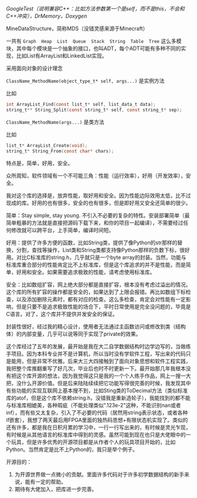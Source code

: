 *GoogleTest（说明兼容C++：比如方法参数第一个是self，而不是this，不会和C++冲突），DrMemory，Doxygen*

MineDataStructure，简称MDS（没错灵感来源于Minecraft）

一共有 `Graph  Heap  List  Queue  Stack  String  Table  Tree` 这么多模块，其中每个模块是一个抽象的接口，也叫ADT，每个ADT可能有多种不同的实现，比如List有ArrayList和LinkedList实现。

采用面向对象的设计理念

`ClassName_MethodName(object_type_t* self, args...)` 是实例方法

比如

```C
int ArrayList_Find(const list_t* self, list_data_t data);
string_t** String_Split(const string_t* self, const string_t* sep);
```

`ClassName_MethodName(args...)` 是类方法

比如

```C
list_t* ArrayList_Create(void);
string_t* String_From(const char* chars);
```

特点是，简单，好用，安全。

众所周知，软件领域有一个不可能三角：性能（运行效率），好用（开发效率），安全。

我对这个库的选择是，放弃性能，取好用和安全。因为性能边际效用太低，比不过现成的库。好用的也有很多，安全的也有很多，但是即好用又安全还简单的很少。

简单：Stay simple, stay young. 不引入不必要的复杂的特性。安装部署简单（最简单粗暴的方法就是直接把源码下载下来，和你的项目一起编译），不需要经过任何修改就可以跨平台，上手简单，编译时间短。

好用：提供了许多方便的函数，比如String类，提供了像Python的str那样的替换，分割，查找等操作，List类和String类都支持像Python那样的负数下标，很好用。对比C标准库的string.h，几乎就只是一个byte array的封装。当然，功能与标准库重合部分的性能肯定比不上标准库，但是这个库追求的并不是性能，而是简单，好用和安全。如果需要追求极致的性能，请考虑使用标准库。

安全：比如数组扩容，网上绝大部分都是直接扩容，根本没有考虑过溢出的情况。这个库的所有扩容的操作都是安全的，如果达到了上限会报错。再比如数组下标检查，以及添加删除元素时，都有对应的检查。这么多检查，肯定会对性能有一定影响，但是只要不是追求极致性能的场合下，平时日常使用是完全没问题的，毕竟是C语言。对了，这个库并不提供并发安全的保证。

封装性很好，经过我的精心设计，使用者无法通过主函数访问或修改到类（结构体）的内部变量，几乎可以说等同于实现了private的效果。

这个库经过了五年的发展，最开始是我在大二自学数据结构时边学边写的，当做练手项目。因为本科专业并不是计算机，所以当时没有学软件工程，写出来的代码只是能用，但是非常不优雅。后来大三大四接触到了面向对象思想和软件工程实践，我把整个库推翻重写了好几次，毕业后也时不时更新一下。最开始那几年我根本没有把这个库开源的想法，因为我觉得这只是我的一个个人练手作品，网上一搜一大把，没什么开源价值。但是后来陆陆续续把它功能写得很完善的时候，我发现其中有些功能的实现互联网上基本搜不到，比如Sting类的ToDecimal方法（类似标准库的atof，但是这个库不依赖string.h，没错我是重新造轮子），我能找到的都不能与标准库相媲美，各种瑕疵（不能处理类似".123e-2"这种，不能识别nan或者inf），而有些又太复杂，引入了不必要的代码（居然用string表示状态，或者各种if嵌套），我想了两天最后用FPGA里面的独热码思想+有限状态机实现了。类似的还有许多，都是我在日积月累的学习中，一行一行写出来的，有时候是灵光乍现，有时候是从其他语言的标准库中得到的灵感。虽然可能到现在也只是大佬眼中的一个玩具，但是许多优秀的开源项目都是从作者个人的玩具项目开始的，比如Python。当然肯定是比不上Python的，我只是举个例子。

开源目的：
1. 为开源世界做一点微小的贡献。里面许多代码对于许多初学数据结构的新手来说，能有一定的帮助。
2. 期待有大佬加入，把库进一步完善。
